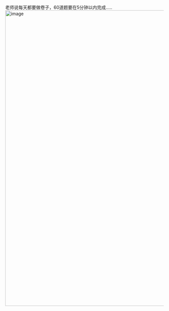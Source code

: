 老师说每天都要做卷子，60道题要在5分钟以内完成.....
<img width="940" alt="image" src="https://github.com/user-attachments/assets/1cb07eda-e94c-4907-8dc1-594376a7ce2c" />
